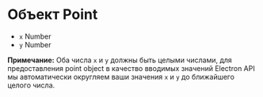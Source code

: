 # Объект Point

* `x` Number
* `y` Number

**Примечание:** Оба числа `x` и `y` должны быть целыми числами, для предоставления point object в качество вводимых значений Electron API мы автоматически округляем ваши значения `x` и `y` до ближайшего целого числа.